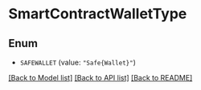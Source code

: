 # SmartContractWalletType

## Enum


* `SAFEWALLET` (value: `"Safe{Wallet}"`)


[[Back to Model list]](../README.md#documentation-for-models) [[Back to API list]](../README.md#documentation-for-api-endpoints) [[Back to README]](../README.md)


